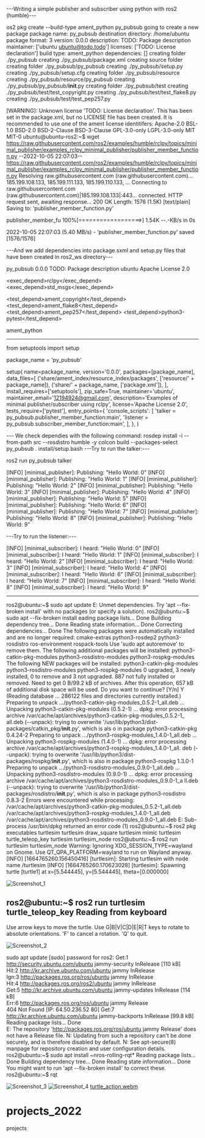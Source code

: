 ---Writing a simple publisher and subscriber using python with ros2 (humble)---

os2 pkg create --build-type ament_python py_pubsub
going to create a new package
package name: py_pubsub
destination directory: /home/ubuntu
package format: 3
version: 0.0.0
description: TODO: Package description
maintainer: ['ubuntu <ubuntu@todo.todo>']
licenses: ['TODO: License declaration']
build type: ament_python
dependencies: []
creating folder ./py_pubsub
creating ./py_pubsub/package.xml
creating source folder
creating folder ./py_pubsub/py_pubsub
creating ./py_pubsub/setup.py
creating ./py_pubsub/setup.cfg
creating folder ./py_pubsub/resource
creating ./py_pubsub/resource/py_pubsub
creating ./py_pubsub/py_pubsub/__init__.py
creating folder ./py_pubsub/test
creating ./py_pubsub/test/test_copyright.py
creating ./py_pubsub/test/test_flake8.py
creating ./py_pubsub/test/test_pep257.py

[WARNING]: Unknown license 'TODO: License declaration'.  This has been set in the package.xml, but no LICENSE file has been created.
It is recommended to use one of the ament license identitifers:
Apache-2.0
BSL-1.0
BSD-2.0
BSD-2-Clause
BSD-3-Clause
GPL-3.0-only
LGPL-3.0-only
MIT
MIT-0
ubuntu@ubuntu-ros2:~$ wget https://raw.githubusercontent.com/ros2/examples/humble/rclpy/topics/minimal_publisher/examples_rclpy_minimal_publisher/publisher_member_function.py
--2022-10-05 22:07:03--  https://raw.githubusercontent.com/ros2/examples/humble/rclpy/topics/minimal_publisher/examples_rclpy_minimal_publisher/publisher_member_function.py
Resolving raw.githubusercontent.com (raw.githubusercontent.com)... 185.199.108.133, 185.199.111.133, 185.199.110.133, ...
Connecting to raw.githubusercontent.com (raw.githubusercontent.com)|185.199.108.133|:443... connected.
HTTP request sent, awaiting response... 200 OK
Length: 1576 (1.5K) [text/plain]
Saving to: ‘publisher_member_function.py’

publisher_member_fu 100%[==================>]   1.54K  --.-KB/s    in 0s      

2022-10-05 22:07:03 (5.40 MB/s) - ‘publisher_member_function.py’ saved [1576/1576]


---And we add dependencies into package.sxml and setup.py files that have been created in ros2_ws directory---

<?xml version="1.0"?>
<?xml-model href="http://download.ros.org/schema/package_format3.xsd" schematypens="http://www.w3.org/2001/XMLSchema"?>
<package format="3">
  <name>py_pubsub</name>
  <version>0.0.0</version>
  <description>TODO: Package description</description>
  <maintainer email="12194924@gmail.com">ubuntu</maintainer>
  <license>Apache License 2.0</license>
  
  
  <exec_depend>rclpy</exec_depend>
<exec_depend>std_msgs</exec_depend>


  <test_depend>ament_copyright</test_depend>
  <test_depend>ament_flake8</test_depend>
  <test_depend>ament_pep257</test_depend>
  <test_depend>python3-pytest</test_depend>

  <export>
    <build_type>ament_python</build_type>
  </export>
</package>

--------------------------------------------------

from setuptools import setup

package_name = 'py_pubsub'

setup(
    name=package_name,
    version='0.0.0',
    packages=[package_name],
    data_files=[
        ('share/ament_index/resource_index/packages',
            ['resource/' + package_name]),
        ('share/' + package_name, ['package.xml']),
    ],
    install_requires=['setuptools'],
    zip_safe=True,
    maintainer='ubuntu',
    maintainer_email='12194924@gmail.com',
    description='Examples of minimal publisher/subscriber using rclpy',
    license='Apache License 2.0',
    tests_require=['pytest'],
    entry_points={
        'console_scripts': [ 
                'talker = py_pubsub.publisher_member_function:main',
                'listener = py_pubsub.subscriber_member_function:main',
        ],
    },
)

--- We check dependies with the following command:
rosdep install -i --from-path src --rosdistro humble -y
colcon build --packages-select py_pubsub
. install/setup.bash
---Try to run the talker:---

ros2 run py_pubsub talker

[INFO] [minimal_publisher]: Publishing: "Hello World: 0"
[INFO] [minimal_publisher]: Publishing: "Hello World: 1"
[INFO] [minimal_publisher]: Publishing: "Hello World: 2"
[INFO] [minimal_publisher]: Publishing: "Hello World: 3"
[INFO] [minimal_publisher]: Publishing: "Hello World: 4"
[INFO] [minimal_publisher]: Publishing: "Hello World: 5"
[INFO] [minimal_publisher]: Publishing: "Hello World: 6"
[INFO] [minimal_publisher]: Publishing: "Hello World: 7"
[INFO] [minimal_publisher]: Publishing: "Hello World: 8"
[INFO] [minimal_publisher]: Publishing: "Hello World: 9"

---Try to run the listener:---

[INFO] [minimal_subscriber]: I heard: "Hello World: 0"
[INFO] [minimal_subscriber]: I heard: "Hello World: 1"
[INFO] [minimal_subscriber]: I heard: "Hello World: 2"
[INFO] [minimal_subscriber]: I heard: "Hello World: 3"
[INFO] [minimal_subscriber]: I heard: "Hello World: 4"
[INFO] [minimal_subscriber]: I heard: "Hello World: 6"
[INFO] [minimal_subscriber]: I heard: "Hello World: 7"
[INFO] [minimal_subscriber]: I heard: "Hello World: 8"
[INFO] [minimal_subscriber]: I heard: "Hello World: 9"


------------------------------------------------------------------------------------------------------------

ros2@ubuntu:~$ sudo apt update
E: Unmet dependencies. Try 'apt --fix-broken install' with no packages (or specify a solution).
ros2@ubuntu:~$ sudo apt --fix-broken install
eading package lists... Done
Building dependency tree... Done
Reading state information... Done
Correcting dependencies... Done
The following packages were automatically installed and are no longer required:
  cmake-extras python3-rosdep2 python3-rosdistro ros-environment rospack-tools
Use 'sudo apt autoremove' to remove them.
The following additional packages will be installed:
  python3-catkin-pkg-modules python3-rosdistro-modules python3-rospkg-modules
The following NEW packages will be installed:
  python3-catkin-pkg-modules python3-rosdistro-modules python3-rospkg-modules
0 upgraded, 3 newly installed, 0 to remove and 3 not upgraded.
887 not fully installed or removed.
Need to get 0 B/99.2 kB of archives.
After this operation, 657 kB of additional disk space will be used.
Do you want to continue? [Y/n] Y
(Reading database ... 286122 files and directories currently installed.)
Preparing to unpack .../python3-catkin-pkg-modules_0.5.2-1_all.deb ...
Unpacking python3-catkin-pkg-modules (0.5.2-1) ...
dpkg: error processing archive /var/cache/apt/archives/python3-catkin-pkg-modules_0.5.2-1_
all.deb (--unpack):
 trying to overwrite '/usr/lib/python3/dist-packages/catkin_pkg/__init__.py', which is als
o in package python3-catkin-pkg 0.4.24-2
Preparing to unpack .../python3-rospkg-modules_1.4.0-1_all.deb ...
Unpacking python3-rospkg-modules (1.4.0-1) ...
dpkg: error processing archive /var/cache/apt/archives/python3-rospkg-modules_1.4.0-1_all.
deb (--unpack):
 trying to overwrite '/usr/lib/python3/dist-packages/rospkg/__init__.py', which is also in
 package python3-rospkg 1.3.0-1
Preparing to unpack .../python3-rosdistro-modules_0.9.0-1_all.deb ...
Unpacking python3-rosdistro-modules (0.9.0-1) ...
dpkg: error processing archive /var/cache/apt/archives/python3-rosdistro-modules_0.9.0-1_a
ll.deb (--unpack):
 trying to overwrite '/usr/lib/python3/dist-packages/rosdistro/__init__.py', which is also
 in package python3-rosdistro 0.8.3-2
Errors were encountered while processing:
 /var/cache/apt/archives/python3-catkin-pkg-modules_0.5.2-1_all.deb
 /var/cache/apt/archives/python3-rospkg-modules_1.4.0-1_all.deb
 /var/cache/apt/archives/python3-rosdistro-modules_0.9.0-1_all.deb
E: Sub-process /usr/bin/dpkg returned an error code (1)
ros2@ubuntu:~$ ros2 pkg executables turtlesim
turtlesim draw_square
turtlesim mimic
turtlesim turtle_teleop_key
turtlesim turtlesim_node
ros2@ubuntu:~$ ros2 run turtlesim turtlesim_node
Warning: Ignoring XDG_SESSION_TYPE=wayland on Gnome. Use QT_QPA_PLATFORM=wayland to run on Wayland anyway.
[INFO] [1664765260.156450416] [turtlesim]: Starting turtlesim with node name /turtlesim
[INFO] [1664765260.170623028] [turtlesim]: Spawning turtle [turtle1] at x=[5.544445], y=[5.544445], theta=[0.000000]


![Screenshot_1](https://user-images.githubusercontent.com/114398078/192256419-125ced48-1998-4a58-a1a1-3756e73537c1.png)


ros2@ubuntu:~$ ros2 run turtlesim turtle_teleop_key
Reading from keyboard
---------------------------
Use arrow keys to move the turtle.
Use G|B|V|C|D|E|R|T keys to rotate to absolute orientations. 'F' to cancel a rotation.
'Q' to quit.


![Screenshot_2](https://user-images.githubusercontent.com/114398078/192256427-9b907444-8b7d-4380-b4d6-20f3dd90be4c.png)

sudo apt update
[sudo] password for ros2: 
Get:1 http://security.ubuntu.com/ubuntu jammy-security InRelease [110 kB]                      
Hit:2 http://kr.archive.ubuntu.com/ubuntu jammy InRelease                                      
Ign:3 http://packages.ros.org/ros/ubuntu jammy InRelease                                       
Hit:4 http://packages.ros.org/ros2/ubuntu jammy InRelease                      
Get:5 http://kr.archive.ubuntu.com/ubuntu jammy-updates InRelease [114 kB]     
Err:6 http://packages.ros.org/ros/ubuntu jammy Release                                    
  404  Not Found [IP: 64.50.236.52 80]
Get:7 http://kr.archive.ubuntu.com/ubuntu jammy-backports InRelease [99.8 kB]             
Reading package lists... Done       
E: The repository 'http://packages.ros.org/ros/ubuntu jammy Release' does not have a Release file.
N: Updating from such a repository can't be done securely, and is therefore disabled by default.
N: See apt-secure(8) manpage for repository creation and user configuration details.
ros2@ubuntu:~$ sudo apt install ~nros-rolling-rqt*
Reading package lists... Done
Building dependency tree... Done
Reading state information... Done
You might want to run 'apt --fix-broken install' to correct these.
ros2@ubuntu:~$ rqt


![Screenshot_3](https://user-images.githubusercontent.com/114398078/192256430-55ce7fd2-1025-4d83-86c5-9da5ac4535ec.png)
![Screenshot_4](https://user-images.githubusercontent.com/114398078/192256433-b7effc8a-db0a-4e47-b24d-38e1e524a57e.png)
[turtle_action.webm](https://user-images.githubusercontent.com/114398078/192256181-ae64c811-02c6-41bd-bcd4-da38c9c3b19b.webm)
# projects_2022
projects
